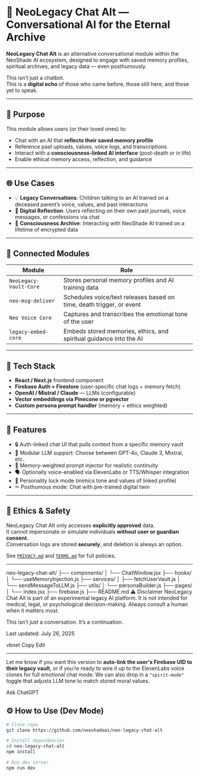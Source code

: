 # 💬 NeoLegacy Chat Alt — Conversational AI for the Eternal Archive

**NeoLegacy Chat Alt** is an alternative conversational module within the NeoShade AI ecosystem, designed to engage with saved memory profiles, spiritual archives, and legacy data — even posthumously.

This isn’t just a chatbot.  
This is a **digital echo** of those who came before, those still here, and those yet to speak.

---

## 🎯 Purpose

This module allows users (or their loved ones) to:
- Chat with an AI that **reflects their saved memory profile**
- Reference past uploads, values, voice logs, and transcriptions
- Interact with a **consciousness-linked AI interface** (post-death or in life)
- Enable ethical memory access, reflection, and guidance

---

## 🌐 Use Cases

- 💡 **Legacy Conversations**: Children talking to an AI trained on a deceased parent’s voice, values, and past interactions
- 🔁 **Digital Reflection**: Users reflecting on their own past journals, voice messages, or confessions via chat
- 🧠 **Consciousness Archive**: Interacting with NeoShade AI trained on a lifetime of encrypted data

---

## 🔗 Connected Modules

| Module | Role |
|--------|------|
| `NeoLegacy-Vault-Core` | Stores personal memory profiles and AI training data |
| `neo-msg-deliver` | Schedules voice/text releases based on time, death trigger, or event |
| `Neo Voice Core` | Captures and transcribes the emotional tone of the user |
| `legacy-embed-core` | Embeds stored memories, ethics, and spiritual guidance into the AI |

---

## 🧪 Tech Stack

- **React / Next.js** frontend component
- **Firebase Auth + Firestore** (user-specific chat logs + memory fetch)
- **OpenAI / Mistral / Claude** — LLMs (configurable)
- **Vector embeddings via Pinecone or pgvector**
- **Custom persona prompt handler** (memory + ethics weighted)

---

## 🧠 Features

- 🔒 Auth-linked chat UI that pulls context from a specific memory vault
- 🧩 Modular LLM support: Choose between GPT-4o, Claude 3, Mixtral, etc.
- 🧠 Memory-weighted prompt injector for realistic continuity
- 🗣 Optionally voice-enabled via ElevenLabs or TTS/Whisper integration
- 🧭 Personality lock mode (mimics tone and values of linked profile)
- ⚰️ Posthumous mode: Chat with pre-trained digital twin

---

## 🔐 Ethics & Safety

NeoLegacy Chat Alt only accesses **explicitly approved** data.  
It cannot impersonate or simulate individuals **without user or guardian consent.**  
Conversation logs are stored **securely**, and deletion is always an option.

See [`PRIVACY.md`](../PRIVACY.md) and [`TERMS.md`](../TERMS.md) for full policies.

---
neo-legacy-chat-alt/
├── components/
│   └── ChatWindow.jsx
├── hooks/
│   └── useMemoryInjection.js
├── services/
│   ├── fetchUserVault.js
│   └── sendMessageToLLM.js
├── utils/
│   └── personaBuilder.js
├── pages/
│   └── index.jsx
├── firebase.js
├── README.md
⚠️ Disclaimer
NeoLegacy Chat Alt is part of an experimental legacy AI platform. It is not intended for medical, legal, or psychological decision-making. Always consult a human when it matters most.

This isn’t just a conversation.
It’s a continuation.

Last updated: July 26, 2025

vbnet
Copy
Edit

---

Let me know if you want this version to **auto-link the user's Firebase UID to their legacy vault**, or if you’re ready to wire it up to the ElevenLabs voice clones for full emotional chat mode. We can also drop in a `"spirit-mode"` toggle that adjusts LLM tone to match stored moral values.








Ask ChatGPT

## ⚙️ How to Use (Dev Mode)

```bash
# Clone repo
git clone https://github.com/neoshadeai/neo-legacy-chat-alt

# Install dependencies
cd neo-legacy-chat-alt
npm install

# Run dev server
npm run dev

